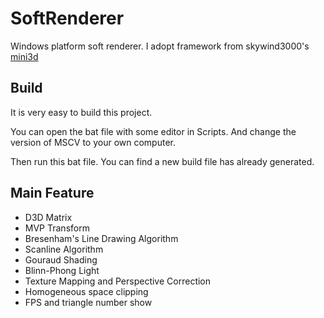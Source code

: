 # SoftRenderer
Windows platform soft renderer. I adopt framework from skywind3000's [mini3d](https://github.com/skywind3000/mini3d)

## Build
It is very easy to build this project.

You can open the bat file with some editor in Scripts. And change the version of MSCV to your own computer.

Then run this bat file. You can find a new build file has already generated.

## Main Feature
+ D3D Matrix
+ MVP Transform
+ Bresenham's Line Drawing Algorithm
+ Scanline Algorithm
+ Gouraud Shading
+ Blinn-Phong Light
+ Texture Mapping and Perspective Correction
+ Homogeneous space clipping
+ FPS and triangle number show